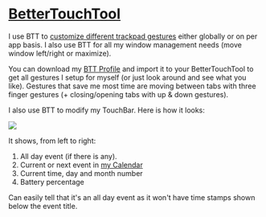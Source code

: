 # [BetterTouchTool](https://www.boastr.net)

I use BTT to [customize different trackpad gestures](https://medium.com/@nikitavoloboev/take-control-of-your-touchpad-on-macos-45c581f542e0#.7n1ye6vze) either globally or on per app basis. I also use BTT for all my window management needs (move window left/right or maximize).

You can download my [BTT Profile](https://cdn.jsdelivr.net/gh/nikitavoloboev/my-mac-os@master/btt/Main.bttpreset) and import it to your BetterTouchTool to get all gestures I setup for myself (or just look around and see what you like). Gestures that save me most time are moving between tabs with three finger gestures (+ closing/opening tabs with up & down gestures).

I also use BTT to modify my TouchBar. Here is how it looks:

![](https://i.imgur.com/fkHgrNg.png)

It shows, from left to right:

1. All day event (if there is any).
2. Current or next event in [my Calendar](https://wiki.nikitavoloboev.xyz/macOS/apps/fantastical)
3. Current time, day and month number
4. Battery percentage

Can easily tell that it's an all day event as it won't have time stamps shown below the event title.
